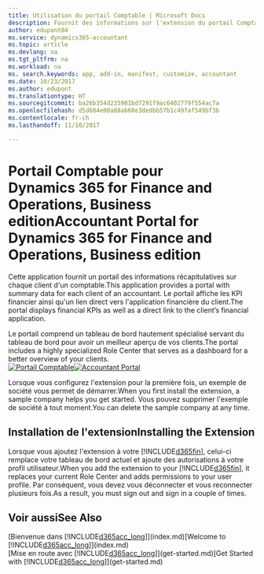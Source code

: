 ```yaml
---
title: Utilisation du portail Comptable | Microsoft Docs
description: Fournit des informations sur l'extension du portail Comptable.
author: edupont04
ms.service: dynamics365-accountant
ms.topic: article
ms.devlang: na
ms.tgt_pltfrm: na
ms.workload: na
ms. search.keywords: app, add-in, manifest, customize, accountant
ms.date: 10/23/2017
ms.author: edupont
ms.translationtype: HT
ms.sourcegitcommit: ba26b354d235981bd7291f9ac6402779f554ac7a
ms.openlocfilehash: d5d684e00a88ab60e3dedbb57b1c49faf549bf3b
ms.contentlocale: fr-ch
ms.lasthandoff: 11/10/2017

---
```

# <a name="accountant-portal-for-dynamics-365-for-finance-and-operations-business-edition"></a><span data-ttu-id="815ec-103">Portail Comptable pour Dynamics 365 for Finance and Operations, Business edition</span><span class="sxs-lookup"><span data-stu-id="815ec-103">Accountant Portal for Dynamics 365 for Finance and Operations, Business edition</span></span>
<span data-ttu-id="815ec-104">Cette application fournit un portail des informations récapitulatives sur chaque client d'un comptable.</span><span class="sxs-lookup"><span data-stu-id="815ec-104">This application provides a portal with summary data for each client of an accountant.</span></span> <span data-ttu-id="815ec-105">Le portail affiche les KPI financier ainsi qu'un lien direct vers l'application financière du client.</span><span class="sxs-lookup"><span data-stu-id="815ec-105">The portal displays financial KPIs as well as a direct link to the client’s financial application.</span></span>  

<span data-ttu-id="815ec-106">Le portail comprend un tableau de bord hautement spécialisé servant du tableau de bord pour avoir un meilleur aperçu de vos clients.</span><span class="sxs-lookup"><span data-stu-id="815ec-106">The portal includes a highly specialized Role Center that serves as a dashboard for a better overview of your clients.</span></span>  
<span data-ttu-id="815ec-107">[![Portail Comptable](./media/accountant-get-started/accountant-dashboard.png)](https://go.microsoft.com/fwlink/?linkid=851257)</span><span class="sxs-lookup"><span data-stu-id="815ec-107">[![Accountant Portal](./media/accountant-get-started/accountant-dashboard.png)](https://go.microsoft.com/fwlink/?linkid=851257)</span></span>

<span data-ttu-id="815ec-108">Lorsque vous configurez l'extension pour la première fois, un exemple de société vous permet de démarrer.</span><span class="sxs-lookup"><span data-stu-id="815ec-108">When you first install the extension, a sample company helps you get started.</span></span> <span data-ttu-id="815ec-109">Vous pouvez supprimer l'exemple de société à tout moment.</span><span class="sxs-lookup"><span data-stu-id="815ec-109">You can delete the sample company at any time.</span></span>  

## <a name="installing-the-extension"></a><span data-ttu-id="815ec-110">Installation de l'extension</span><span class="sxs-lookup"><span data-stu-id="815ec-110">Installing the Extension</span></span>
<span data-ttu-id="815ec-111">Lorsque vous ajoutez l'extension à votre [!INCLUDE[d365fin](includes/d365fin_md.md)], celui-ci remplace votre tableau de bord actuel et ajoute des autorisations à votre profil utilisateur.</span><span class="sxs-lookup"><span data-stu-id="815ec-111">When you add the extension to your [!INCLUDE[d365fin](includes/d365fin_md.md)], it replaces your current Role Center and adds permissions to your user profile.</span></span> <span data-ttu-id="815ec-112">Par conséquent, vous devez vous déconnecter et vous reconnecter plusieurs fois.</span><span class="sxs-lookup"><span data-stu-id="815ec-112">As a result, you must sign out and sign in a couple of times.</span></span>  

## <a name="see-also"></a><span data-ttu-id="815ec-113">Voir aussi</span><span class="sxs-lookup"><span data-stu-id="815ec-113">See Also</span></span>
<span data-ttu-id="815ec-114">[Bienvenue dans [!INCLUDE[d365acc_long](includes/d365acc_long_md.md)]](index.md)</span><span class="sxs-lookup"><span data-stu-id="815ec-114">[Welcome to [!INCLUDE[d365acc_long](includes/d365acc_long_md.md)]](index.md)</span></span>  
<span data-ttu-id="815ec-115">[Mise en route avec [!INCLUDE[d365acc_long](includes/d365acc_long_md.md)]](get-started.md)</span><span class="sxs-lookup"><span data-stu-id="815ec-115">[Get Started with [!INCLUDE[d365acc_long](includes/d365acc_long_md.md)]](get-started.md)</span></span>  


